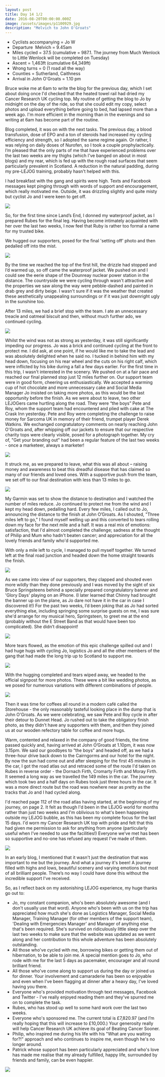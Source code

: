 ```yaml
---
layout: post
title: Day 14 1/2
date: 2016-08-20T00:00:00.000Z
image: /assets/images/p1100929.jpg
description: "Melvich to John O'Groats"
---
```



* Cyclists accompanying = Jo W&nbsp;
* Departure &nbsp;Melvich = 9.45am
* Miles cycled = 37.5 (cumulative = 987.1. The journey from Much Wenlock to Little Wenlock will be completed on Tuesday)
* Ascent = 1,463ft (cumulative 64,349ft)
* Wrong turns = 0 (1 road all the way)&nbsp;
* Counties = Sutherland, Caithness
* Arrival in John O'Groats = 1.10 pm


Bruce woke me at 6am to write the blog for the previous day, which I set about doing once I'd checked that the heated towel rail had dried my Cancer Research UK cycling top. My routine of getting the blog to Jo by midnight on the day of the ride, so that she could edit my copy, select photos and upload everything before going to bed, had lapsed more than a week ago. I'm more efficient in the morning than in the evenings and so writing at 6am has become part of the routine.&nbsp;

Blog completed, it was on with the next tasks. The previous day, a blood transfusion, dose of EPO and a ton of steroids had increased my cycling efficiency and strength, so I adopted the same regime again. Or rather, I was relying on daily doses of Nurofen, so I took a couple prophylactically. I’m pleased that the only parts of me that have experienced problems over the last two weeks are my thighs (which I've banged on about in most blogs) and my rear, which is fed up with the rough road surfaces that seem particularly prevalent in Scotland. A reduction in the natural padding, during my pre-LEJOG training, probably hasn't helped with this.&nbsp;

I had breakfast with the gang and spirits were high. Texts and Facebook messages kept pinging through with words of support and encouragement, which really motivated me. Outside, it was drizzling slightly and quite misty but cyclist Jo and I were keen to get off.

![](/uploads/versions/img-0658---x----1280-960x---.jpg)

So, for the first time since Land’s End, I donned my waterproof jacket, as I prepared Rubes for the final leg. Having become intimately acquainted with her over the last two weeks, I now feel that Ruby is rather too formal a name for my trusted bike.

We hugged our supporters, posed for the final 'setting off' photo and then pedalled off into the mist.

![](/uploads/versions/the-off---x----1280-960x---.jpg)

By the time we reached the top of the first hill, the drizzle had stopped and I’d warmed up, so off came the waterproof jacket. We pushed on and I could see the eerie shape of the Dounreay nuclear power station in the distance. The countryside we were cycling through wasn't attractive and the properties we saw along the way were pebble-dashed and painted in drab grey and dirty beige. I wasn't sure if it was the weather that created these aesthetically unappealing surroundings or if it was just downright ugly in the sunshine too.&nbsp;

After 13 miles, we had a brief stop with the team. I ate an unnecessary treacle and oatmeal biscuit and then, without much further ado, we continued cycling.

![](/uploads/versions/sue--linda---x----1280-960x---.jpg)

Whilst the wind was not as strong as yesterday, it was still significantly impeding our progress. Jo was a brick and continued cycling at the front to protect me. I did ask, at one point, if he would like me to take the lead and was absolutely delighted when he said no. I tucked in behind him with my head down, focusing on his rear wheel and the cuts on his right calf, which were inflicted by his bike during a fall a few days earlier. For the first time in this trip, I wasn't interested in the scenery. We pushed on at a fair pace and reached our final planned stop just 12 miles further on. Our support team were in good form, cheering us enthusiastically. We accepted a warming cup of hot chocolate and more unnecessary cake and Social Media Manager Jo insisted on taking more photos, as this would be the last opportunity before the finish. As we were about to leave, two other LEJOGers came hurtling along the road. They were “the boys” Pete and Roy, whom the support team had encountered and plied with cake at The Crask Inn yesterday. Pete and Roy were completing the challenge to raise money for Sarcoma UK in memory of their friend, trumpet player Derek Watkins. We exchanged congratulatory comments on nearly reaching John O'Groats and, after whipping off our jackets to ensure that our respective charity tops were clearly visible, posed for a photograph together. My cry of, "Get your branding out" had been a regular feature of the last two weeks - once a marketeer, always a marketer!

![](/uploads/versions/the-boys---x----1280-959x---.jpg)

It struck me, as we prepared to leave, what this was all about – raising money and awareness to beat this dreadful disease that has claimed so many of our friends and loved ones. With a supportive push from the team, we set off to our final destination with less than 13 miles to go.

![](/uploads/versions/fighting-cancer---x----1280-960x---.jpg)

My Garmin was set to show the distance to destination and I watched the number of miles reduce. Jo continued to protect me from the wind and I kept my head down, pedalling hard. Every few miles, I called out to Jo, announcing the distance to the finish at John O’Groats. As I shouted, "Three miles left to go," I found myself welling up and this converted to tears rolling down my face for the next mile and a half. It was a real mix of emotions: satisfaction, that I'd almost completed the challenge; sadness at the thought of Philip and Mum who hadn't beaten cancer; and appreciation for all the lovely friends and family who'd supported me.&nbsp;

With only a mile left to cycle, I managed to pull myself together. We turned left at the final road junction and headed down the home straight towards the finish.

![](/uploads/versions/sue-finishing---x----1280-960x---.jpg)

As we came into view of our supporters, they clapped and shouted even more wildly than they done previously and I was moved by the sight of six Bruce Springsteens behind a specially prepared congratulatory banner and 'Glory Days' playing on an iPhone. (I later learned that Chinny had brought the banner up on the plane, as Jo dare not have it in the car in case I discovered it!) For the past two weeks, I’d been joking that as Jo had sorted everything else, including springing some surprise guests on me, I was sure she'd arrange for my musical hero, Springsteen, to greet me at the end (probably without the E Street Band as that would have been too complicated). She didn’t disappoint!

![](/uploads/versions/bruces-waiting---x----1280-916x---.jpg)

More tears flowed, as the emotion of this epic challenge spilled out and I had huge hugs with cycling Jo, logistics Jo and all the other members of the gang that had made the long trip up to Scotland to support me.

![](/uploads/versions/sue--jo---x----960-1280x---.jpg)

With the hugging completed and tears wiped away, we headed to the official signpost for more photos. These were a bit like wedding photos, as we posed for numerous variations with different combinations of people.

![](/uploads/versions/john-ogroats-group---x----1280-960x---.jpg)

Then it was time for coffees all round in a modern caf&eacute; called the Storehouse - the only reasonably tasteful looking place in the dump that is John O'Groats. As we were celebrating, we saw Pete and Roy cycle in after their detour to Dunnet Head. Jo rushed out to take the obligatory finish photo, as they didn’t have any supporters with them, and then they joined us at our wooden refectory table for coffee and more hugs.

Warm, contented and relaxed in the company of good friends, the time passed quickly and, having arrived at John O’Groats at 1.10pm, it was now 3.15pm. We said our goodbyes to “the boys” and headed off, as we had a three-hour drive back down to the Cairngorms and our hotel for the night. By now the sun had come out and after sleeping for the first 45 minutes in the car, I got the road atlas out and retraced some of the route I'd taken on Rubes in reverse order - the Dornach Firth, Cromarty Firth and Moray Firth. It seemed a long way as we travelled the 149 miles in the car. The journey which took two and a half days on Rubes took just three hours in the car. It was a more direct route but the road was nowhere near as pretty as the tracks that Jo and I had cycled along.

I'd reached page 112 of the road atlas having started, at the beginning of my journey, on page 2. It felt as though I'd been in the LEJOG world for months rather than just two weeks and I'm oblivious to what's been happening outside my LEJOG bubble, as this has been my complete focus for the last 15 days. I'd worn my Cancer Research UK top with pride and felt that this had given me permission to ask for anything from anyone (particularly useful when I’ve needed to use the facilities!) Everyone we’ve met has been so supportive and no-one has refused any request I've made of them.&nbsp;

![](/uploads/versions/img-0652---x----960-1280x---.jpg)

In an early blog, I mentioned that it wasn't just the destination that was important to me but the journey. And what a journey it's been! A journey filled with highs and lows, beautiful scenery and varying emotions but most of all brilliant people. There’s no way I could have done this without the incredible support I've received.

So, as I reflect back on my astonishing LEJOG experience, my huge thanks go out to:

* Jo, my constant companion, who's been absolutely awesome (and I don't usually use that word). Anyone who's been with us on the trip has appreciated how much she's done as Logistics Manager, Social Media Manager, Training Manager (for other members of the support team), 'Dealing with Emergencies Manager' and Manager of anything else that's been required. She's survived on ridiculously little sleep over the last two weeks to make sure that the website was updated as we went along and her contribution to this whole adventure has been absolutely outstanding.&nbsp;
* All those who've cycled with me, borrowing bikes or getting them out of hibernation, to be able to join me. A special mention goes to Jo, who rode with me for the last 5 days as pacemaker, encourager and all round brilliant friend.
* All those who've come along to support us during the day or joined us for dinner. Your involvement and camaraderie has been so enjoyable and even when I've been flagging at dinner after a heavy day, I've loved having you there.
* Everyone who's provided motivation through text messages, Facebook and Twitter - I've really enjoyed reading them and they've spurred me on to complete the task.
* Rubes, who has stood up well to some hard work over the last two weeks.
* Everyone who's sponsored me. The current total is &pound;7,820.97 (and I’m really hoping that this will increase to &pound;10,000.) Your generosity really will help Cancer Research UK achieve its goal of Beating Cancer Sooner.
* Philip, who inspired me during his life with his "What are you waiting for?!" approach and who continues to inspire me, even though he's no longer around.
* Patrick whose support has been particularly appreciated and who's love has made me realise that my already fulfilled, happy life, surrounded by friends and family, can be even happier.


![](/uploads/versions/sue--patrick---x----960-1280x---.jpg)

&nbsp;